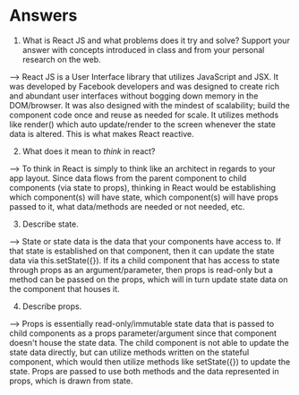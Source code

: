 # Answers

1. What is React JS and what problems does it try and solve? Support your answer with concepts introduced in class and from your personal research on the web.

  --> React JS is a User Interface library that utilizes JavaScript and JSX. It was developed by Facebook developers and was designed to create rich and abundant user interfaces without bogging down memory in the DOM/browser. It was also designed with the mindest of scalability; build the component code once and reuse as needed for scale.  It utilizes methods like render() which auto update/render to the screen whenever the state data is altered. This is what makes React reactive.

2. What does it mean to _think_ in react?

  --> To think in React is simply to think like an architect in regards to your app layout.  Since data flows from the parent component to child components (via state to props), thinking in React would be establishing which component(s) will have state, which component(s) will have props passed to it, what data/methods are needed or not needed, etc.

3. Describe state.

  --> State or state data is the data that your components have access to.  If that state is established on that component, then it can update the state data via this.setState({}).  If its a child component that has access to state through props as an argument/parameter, then props is read-only but a method can be passed on the props, which will in turn update state data on the component that houses it. 

4. Describe props.

  --> Props is essentially read-only/immutable state data that is passed to child components as a props parameter/argument since that component doesn't house the state data.
  The child component is not able to update the state data directly, but can utilize methods written on the stateful component, which would then utilize methods like setState({}) to update the state. Props are passed to use both methods and the data represented in props, which is drawn from state.
